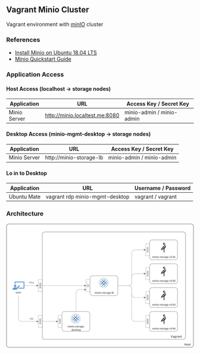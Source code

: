 ## Vagrant Minio Cluster
Vagrant environment with [minIO](https://min.io/) cluster

### References
  - [Install Minio on Ubuntu 18.04 LTS](https://linuxhint.com/install_minio_ubuntu_1804)
  - [Minio Quickstart Guide](https://docs.min.io/docs/minio-quickstart-guide)

### Application Access
#### Host Access (localhost -> storage nodes)
| Application          | URL                            | Access Key / Secret Key        |
|----------------------|--------------------------------|--------------------------------|
| Minio Server         | http://minio.localtest.me:8080 | minio-admin / minio-admin      |

#### Desktop Access (minio-mgmt-desktop -> storage nodes)
| Application          | URL                            | Access Key / Secret Key        |
|----------------------|--------------------------------|--------------------------------|
| Minio Server         | http://minio-storage-lb        | minio-admin / minio-admin      |

#### Lo in to Desktop
| Application          | URL                            | Username / Password            |
|----------------------|--------------------------------|--------------------------------|
| Ubuntu Mate          | vagrant rdp minio-mgmt-desktop | vagrant / vagrant              |

### Architecture
![SAML](./svg/diagram.png)
